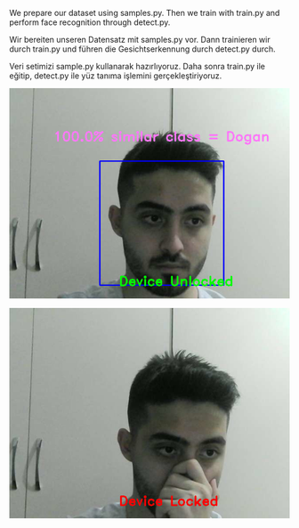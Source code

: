 We prepare our dataset using samples.py. Then we train with train.py and perform face recognition through detect.py.




Wir bereiten unseren Datensatz mit samples.py vor. Dann trainieren wir durch train.py und führen die Gesichtserkennung durch detect.py durch.




Veri setimizi sample.py kullanarak hazırlıyoruz. Daha sonra train.py ile eğitip, detect.py ile yüz tanıma işlemini gerçekleştiriyoruz.



![](Img/Desktop_220526_0801.jpg)

![](Img/Desktop_220526_0801_1.jpg)

